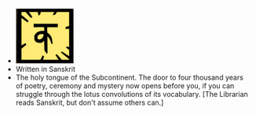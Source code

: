 - ![image.png](../assets/image_1700906667193_0.png)
- Written in Sanskrit
- The holy tongue of the Subcontinent. The door to four thousand years of poetry, ceremony and mystery now opens before you, if you can struggle through the lotus convolutions of its vocabulary. [The Librarian reads Sanskrit, but don't assume others can.]